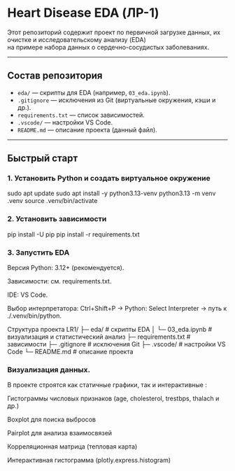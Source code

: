 # Heart Disease EDA (ЛР-1)

Этот репозиторий содержит проект по первичной загрузке данных, их очистке и исследовательскому анализу (EDA)  
на примере набора данных о сердечно-сосудистых заболеваниях.

---

## Состав репозитория

- `eda/` — скрипты для EDA (например, `03_eda.ipynb`).
- `.gitignore` — исключения из Git (виртуальные окружения, кэши и др.).
- `requirements.txt` — список зависимостей.
- `.vscode/` — настройки VS Code.
- `README.md` — описание проекта (данный файл).

---

## Быстрый старт

### 1. Установить Python и создать виртуальное окружение

sudo apt update
sudo apt install -y python3.13-venv
python3.13 -m venv .venv
source .venv/bin/activate
### 2. Установить зависимости

pip install -U pip
pip install -r requirements.txt

### 3. Запустить EDA

Версия Python: 3.12+ (рекомендуется).

Зависимости: см. requirements.txt.

IDE: VS Code.

Выбор интерпретатора:
Ctrl+Shift+P → Python: Select Interpreter → путь к ./.venv/bin/python.

Структура проекта
LR1/
├─ eda/                 # скрипты EDA
│  └─ 03_eda.ipynb      # визуализация и статистический анализ
├─ requirements.txt     # зависимости
├─ .gitignore           # исключения Git
├─ .vscode/             # настройки VS Code
└─ README.md            # описание проекта

### Визуализация данных.
В проекте строятся как статичные графики, так и интерактивные :

Гистограммы числовых признаков (age, cholesterol, trestbps, thalach и др.)

Boxplot для поиска выбросов

Pairplot для анализа взаимосвязей

Корреляционная матрица (тепловая карта)

Интерактивная гистограмма (plotly.express.histogram)
